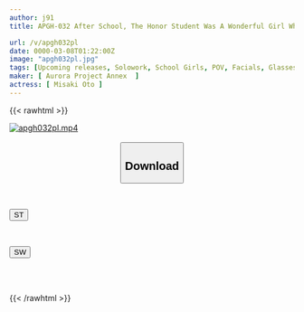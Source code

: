 ```yaml
---
author: j91
title: APGH-032 After School, The Honor Student Was A Wonderful Girl Who Accepted Any Desire. Misaki

url: /v/apgh032pl
date: 0000-03-08T01:22:00Z
image: "apgh032pl.jpg"
tags: [Upcoming releases, Solowork, School Girls, POV, Facials, Glasses, Acme · Orgasm	]
maker: [ Aurora Project Annex  ]
actress: [ Misaki Oto ]
---
```



{{< rawhtml >}}

<div class="video" data-videoid="pending_link_2.html">
    <a href="javascript:;">
        <img src="/v/apgh032pl/apgh032pl.jpg" width="WIDTH" height="HEIGHT" alt="apgh032pl.mp4" loading="lazy">
    </a>
</div>

<script type="text/javascript" src="https://j91.asia/asset/on-demand-pend.js"></script>

<br>
  <link rel="stylesheet" href="https://j91.asia/asset/bs5.css">
  
  <center>
  <button class="btn btn-primary" type="button" data-bs-toggle="collapse" data-bs-target=".multi-collapse" aria-expanded="false" aria-controls="multiCollapseExample1 multiCollapseExample2"><h2>Download</h2></button></center>
</p>
<div class="row">
  <div class="col">
    <div class="collapse multi-collapse" id="multiCollapseExample1">
      <div class="card card-body">
	      	      <br>
<div class="buttons">  
<p><a href="https://j91.asia/pending_link_2.html" target="_blank"><button class="btn-hover color-3"><i class="fa fa-download"></i> ST</button></a></p></div>
    </div>
  </div>
</div>
  <div class="col">
    <div class="collapse multi-collapse" id="multiCollapseExample2">
      <div class="card card-body">
	      <br>
<div class="buttons">
<p><a href="https://j91.asia/pending_link_2.html" target="_blank"><button class="btn-hover color-2"><i class="fa fa-download"></i> SW</button></a></p></div>
<br><br>
      </div>
    </div>
  </div>
</div>

{{< /rawhtml >}}